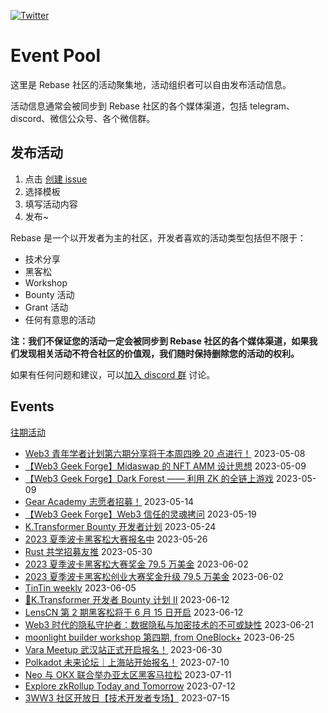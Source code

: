 [![Twitter](https://img.shields.io/twitter/url?label=Rebase&url=https%3A%2F%2Ftwitter.com%2FRebaseCommunity)](https://twitter.com/RebaseCommunity)

# Event Pool

这里是 Rebase 社区的活动聚集地，活动组织者可以自由发布活动信息。

活动信息通常会被同步到 Rebase 社区的各个媒体渠道，包括 telegram、discord、微信公众号、各个微信群。

## 发布活动

1. 点击 [创建 issue](https://github.com/rebase-network/event-pool/issues/new/choose)
2. 选择模板
3. 填写活动内容
4. 发布~

Rebase 是一个以开发者为主的社区，开发者喜欢的活动类型包括但不限于：

- 技术分享
- 黑客松
- Workshop
- Bounty 活动
- Grant 活动
- 任何有意思的活动

**注：我们不保证您的活动一定会被同步到 Rebase 社区的各个媒体渠道，如果我们发现相关活动不符合社区的价值观，我们随时保持删除您的活动的权利。**

如果有任何问题和建议，可以[加入 discord 群](https://discord.gg/c6BfH8JQn6) 讨论。

## Events

[往期活动](./events.md)

- [Web3 青年学者计划第六期分享将于本周四晚 20 点进行！](https://github.com/rebase-network/event-pool/issues/114) 2023-05-08
- [【Web3 Geek Forge】Midaswap 的 NFT AMM 设计思想](https://github.com/rebase-network/event-pool/issues/115) 2023-05-09
- [【Web3 Geek Forge】Dark Forest —— 利用 ZK 的全链上游戏](https://github.com/rebase-network/event-pool/issues/116) 2023-05-09
- [Gear Academy 志愿者招募！](https://github.com/rebase-network/event-pool/issues/117) 2023-05-14
- [【Web3 Geek Forge】Web3 信任的灵魂拷问](https://github.com/rebase-network/event-pool/issues/118) 2023-05-19
- [K.Transformer Bounty 开发者计划](https://github.com/rebase-network/event-pool/issues/119) 2023-05-24
- [2023 夏季波卡黑客松大赛报名中](https://github.com/rebase-network/event-pool/issues/120) 2023-05-26
- [Rust 共学招募友推](https://github.com/rebase-network/event-pool/issues/121) 2023-05-30
- [2023 夏季波卡黑客松大赛奖金 79.5 万美金](https://github.com/rebase-network/event-pool/issues/122) 2023-06-02
- [2023 夏季波卡黑客松创业大赛奖金升级 79.5 万美金](https://github.com/rebase-network/event-pool/issues/123) 2023-06-02
- [TinTin weekly](https://github.com/rebase-network/event-pool/issues/124) 2023-06-05
- [🎯K.Transformer 开发者 Bounty 计划 II](https://github.com/rebase-network/event-pool/issues/125) 2023-06-12
- [LensCN 第 2 期黑客松将于 6 月 15 日开启](https://github.com/rebase-network/event-pool/issues/126) 2023-06-12
- [Web3 时代的隐私守护者：数据隐私与加密技术的不可或缺性](https://github.com/rebase-network/event-pool/issues/127) 2023-06-21
- [moonlight builder workshop 第四期, from OneBlock+](https://github.com/rebase-network/event-pool/issues/128) 2023-06-25
- [Vara Meetup 武汉站正式开启报名！](https://github.com/rebase-network/event-pool/issues/129) 2023-06-30
- [Polkadot 未来论坛｜上海站开始报名！](https://github.com/rebase-network/event-pool/issues/130) 2023-07-10
- [Neo 与 OKX 联合举办亚太区黑客马拉松](https://github.com/rebase-network/event-pool/issues/131) 2023-07-11
- [Explore zkRollup Today and Tomorrow](https://github.com/rebase-network/event-pool/issues/132) 2023-07-12
- [3WW3 社区开放日【技术开发者专场】](https://github.com/rebase-network/event-pool/issues/133) 2023-07-15
